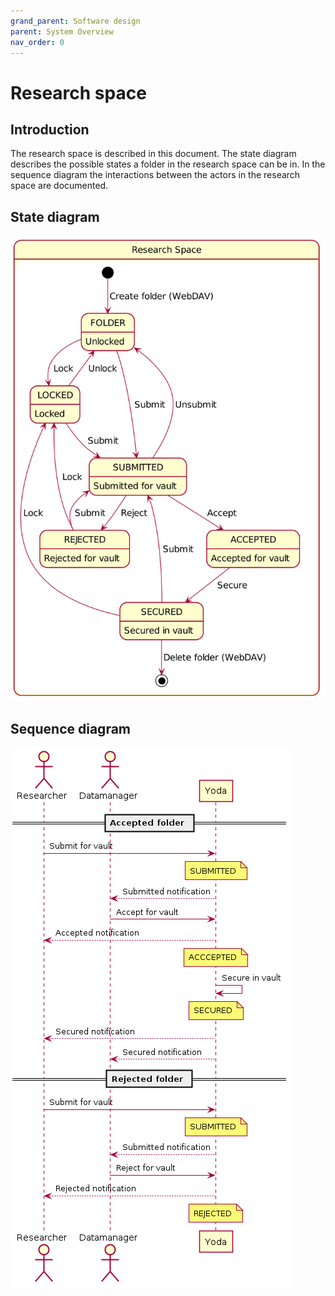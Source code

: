 ```yaml
---
grand_parent: Software design
parent: System Overview
nav_order: 0
---
```

# Research space

## Introduction

The research space is described in this document.
The state diagram describes the possible states a folder in the research space can be in.
In the sequence diagram the interactions between the actors in the research space are documented.

## State diagram

![State diagram](img/research-space-state-diagram.png)

## Sequence diagram

![Sequence diagram](img/research-space-sequence-diagram.png)
